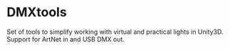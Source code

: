 # DMXtools
Set of tools to simplify working with virtual and practical lights in Unity3D. Support for ArtNet in and USB DMX out.
